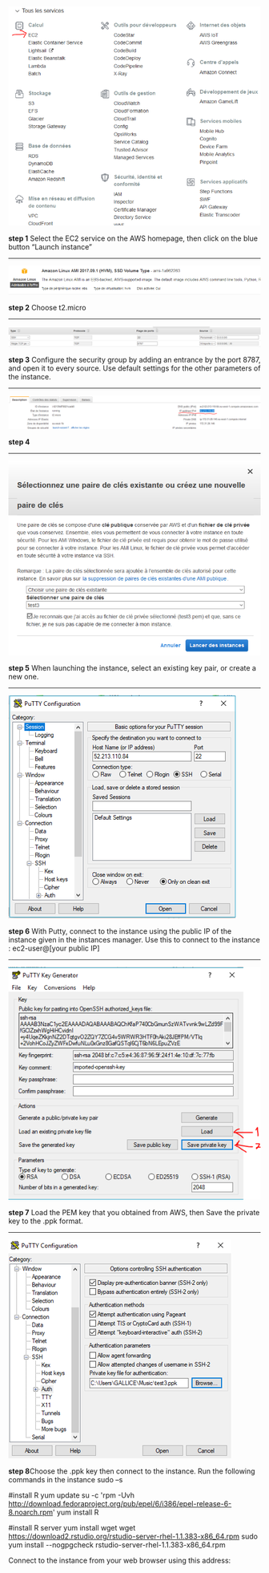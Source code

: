 ![image](1.png)

**step 1** Select the EC2 service on the AWS homepage, then click on the blue button “Launch instance”

_________________________________________________________________________________________________________________
![image](2.png)

**step 2** Choose t2.micro 

_________________________________________________________________________________________________________________
![image](3.png)

**step 3** Configure the security group by adding an entrance by the port 8787, and open it to every source. Use default settings for the other parameters of the instance.

_________________________________________________________________________________________________________________
![image](4.png)

**step 4** 

_________________________________________________________________________________________________________________
![image](5.png)

**step 5** When launching the instance, select an existing key pair, or create a new one.


_________________________________________________________________________________________________________________
![image](6.png)

**step 6** With Putty, connect to the instance using the public IP of the instance given in the instances manager. 
Use this to connect to the instance : ec2-user@[your public IP]

_________________________________________________________________________________________________________________
![image](7.png)

**step 7** Load the PEM key that you obtained from AWS, then Save the private key to the .ppk format.
_________________________________________________________________________________________________________________
![image](8.png)

**step 8**Choose the .ppk key then connect to the instance.
Run the following commands in the instance
sudo –s

#install R
yum update
su -c 'rpm -Uvh http://download.fedoraproject.org/pub/epel/6/i386/epel-release-6-8.noarch.rpm'
yum install R


#install R server
yum install wget
wget https://download2.rstudio.org/rstudio-server-rhel-1.1.383-x86_64.rpm
sudo yum install --nogpgcheck rstudio-server-rhel-1.1.383-x86_64.rpm


Connect to the instance from your web browser using this address:

[your-public-dns]:8787

